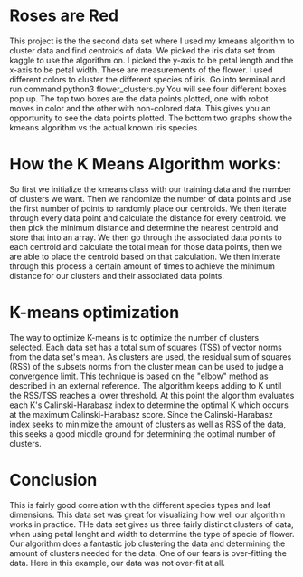 # Roses are Red
This project is the the second data set where I used my kmeans algorithm to cluster data and find centroids of data. We picked the iris data set from kaggle to use the algorithm on. I picked the y-axis to be petal length and the x-axis to be petal width. These are measurements of the flower. I used different colors to cluster the different species of iris. Go into terminal and run command python3 flower_clusters.py You will see four different boxes pop up. The top two boxes are the data points plotted, one with robot moves in color and the other with non-colored data. This gives you an opportunity to see the data points plotted. The bottom two graphs show the kmeans algorithm vs the actual known iris species.

# How the K Means Algorithm works:
So first we initialize the kmeans class with our training data and the number of clusters we want. Then we randomize the number of data points and use the first number of points to randomly place our centroids. We then iterate through every data point and calculate the distance for every centroid. we then pick the minimum distance and determine the nearest centroid and store that into an array. We then go through the associated data points to each centroid and calculate the total mean for those data points, then we are able to place the centroid based on that calculation. We then interate through this process a certain amount of times to achieve the minimum distance for our clusters and their associated data points.

# K-means optimization
The way to optimize K-means is to optimize the number of clusters selected. Each data set has a total sum of squares (TSS) of vector norms from the data set's mean. As clusters are used, the residual sum of squares (RSS) of the subsets norms from the cluster mean can be used to judge a convergence limit. This technique is based on the "elbow" method as described in an external reference. The algorithm keeps adding to K until the RSS/TSS reaches a lower threshold. At this point the algorithm evaluates each K's Calinski-Harabasz index to determine the optimal K which occurs at the maximum Calinski-Harabasz score. Since the Calinski-Harabasz index seeks to minimize the amount of clusters as well as RSS of the data, this seeks a good middle ground for determining the optimal number of clusters. 

# Conclusion
This is fairly good correlation with the different species types and leaf dimensions. This data set was great for visualizing how well our algorithm works in practice.  THe data set gives us three fairly distinct clusters of data, when using petal lenght and width to determine the type of specie of flower.  Our algorithm does a fantastic job clustering the data and determining the amount of clusters needed for the data.  One of our fears is over-fitting the data.  Here in this example, our data was not over-fit at all.
